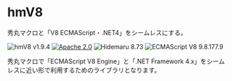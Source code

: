 # hmV8
秀丸マクロと「V8 ECMAScript・.NET4」をシームレスにする。

![hmV8 v1.9.4](https://img.shields.io/badge/hmV8-v1.9.3-6479ff.svg)
[![Apache 2.0](https://img.shields.io/badge/license-Apache_2.0-blue.svg?style=flat)](LICENSE)
![Hidemaru 8.73](https://img.shields.io/badge/Hidemaru-v8.73-6479ff.svg)
![ECMAScript V8 9.8.177.9](https://img.shields.io/badge/V8-v9.8.177.9-6479ff.svg?logo=v8&logoColor=white)

秀丸マクロで「ECMAScript V8 Engine」と「.NET Framework 4.x」をシームレスに近い形で利用するためのライブラリとなります。
